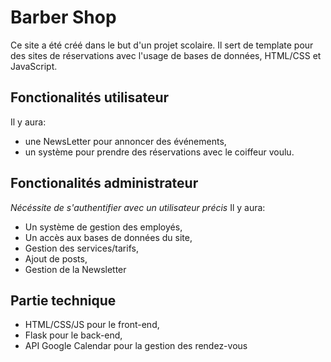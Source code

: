 # Barber Shop

Ce site a été créé dans le but d'un projet scolaire. Il sert de template pour des sites de réservations avec l'usage de bases de données, HTML/CSS et JavaScript.

## Fonctionalités utilisateur
Il y aura: 
  - une NewsLetter pour annoncer des événements,
  - un système pour prendre des réservations avec le coiffeur voulu.

## Fonctionalités administrateur
*Nécéssite de s'authentifier avec un utilisateur précis*
Il y aura:
  - Un système de gestion des employés,
  - Un accès aux bases de données du site,
  - Gestion des services/tarifs,
  - Ajout de posts,
  - Gestion de la Newsletter

## Partie technique
  - HTML/CSS/JS pour le front-end,
  - Flask pour le back-end,
  - API Google Calendar pour la gestion des rendez-vous
